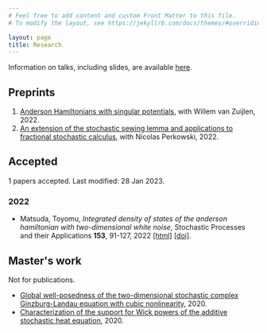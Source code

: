 ```yaml
---
# Feel free to add content and custom Front Matter to this file.
# To modify the layout, see https://jekyllrb.com/docs/themes/#overriding-theme-defaults

layout: page
title: Research
---
```

Information on talks, including slides, are available [here](https://docs.google.com/spreadsheets/d/1Hq3xC7zkISbYOwTR03Kgfj2qLucA5ffEd2mheP6sg2M/edit#gid=0).


## Preprints
1. [Anderson Hamiltonians with singular potentials](https://arxiv.org/abs/2211.01199), with Willem van Zuijlen, 2022.
1. [An extension of the stochastic sewing lemma and applications to fractional stochastic calculus](https://arxiv.org/abs/2206.01686), with Nicolas Perkowski, 2022.

## Accepted
1 papers accepted. Last modified: 28 Jan 2023.
<h3 id="y2022">2022</h3>


<ul>
<li>Matsuda, Toyomu, <i>Integrated density of states of the anderson hamiltonian with two-dimensional white noise</i>, Stochastic Processes and their Applications <b>153</b>, 91-127, 2022 <a href="https://www.sciencedirect.com/science/article/pii/S0304414922001727">[html]</a> <a href="http://dx.doi.org/https://doi.org/10.1016/j.spa.2022.07.007">[doi]</a>.</li>
</ul>


## Master's work 
Not for publications.
* [Global well-posedness of the two-dimensional stochastic complex Ginzburg-Landau equation with cubic nonlinearity](https://arxiv.org/abs/2003.01569), 2020.
* [Characterization of the support for Wick powers of the additive stochastic heat equation](https://arxiv.org/abs/2001.11705), 2020.
